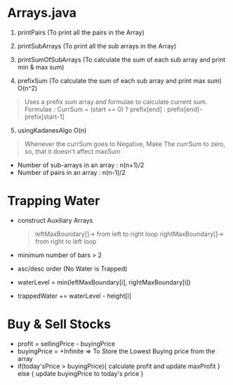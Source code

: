 # Arrays.java

1.  printPairs (To print all the pairs in the Array)
2.  printSubArrays (To print all the sub arrays in the Array)
3.  printSumOfSubArrays (To calculate the sum of each sub array and print min & max sum)

4.  prefixSum (To calculate the sum of each sub array and print max sum) O(n^2)

> Uses a prefix sum array and formulae to calculate current sum.
> Formulae : CurrSum = (start == 0) ? prefix[end] : prefix[end]-prefix[start-1]

5.  usingKadanesAlgo O(n)

> Whenever the currSum goes to Negative, Make The currSum to zero, so, that it doesn't affect maxSum

- Number of sub-arrays in an array : n(n+1)/2
- Number of pairs in an array : n(n-1)/2


# Trapping Water

- construct Auxiliary Arrays

  > leftMaxBoundary[]-> from left to right loop
  > rightMaxBoundary[]-> from right to left loop

- minimum number of bars > 2
- asc/desc order (No Water is Trapped)

- waterLevel = min(leftMaxBoundary[i], rightMaxBoundary[i])
- trappedWater += waterLevel - height[i]

# Buy & Sell Stocks

 - profit = sellingPrice - buyingPrice
 - buyingPrice = +Infinite => To Store the Lowest Buying price from the array
 - if(today'sPrice > buyingPrice){
    calculate profit and update maxProfit
   } else {
     update buyingPrice to today's price
   }